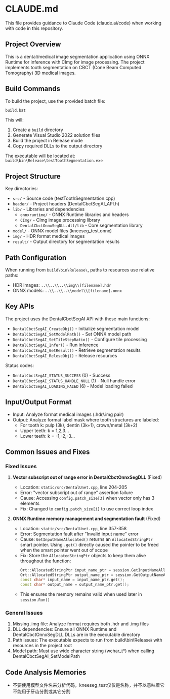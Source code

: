 # CLAUDE.md

This file provides guidance to Claude Code (claude.ai/code) when working with code in this repository.

## Project Overview

This is a dental/medical image segmentation application using ONNX Runtime for inference with CImg for image processing. The project implements tooth segmentation on CBCT (Cone Beam Computed Tomography) 3D medical images.

## Build Commands

To build the project, use the provided batch file:
```bash
build.bat
```

This will:
1. Create a `build` directory
2. Generate Visual Studio 2022 solution files
3. Build the project in Release mode
4. Copy required DLLs to the output directory

The executable will be located at: `build\bin\Release\testToothSegmentation.exe`

## Project Structure

Key directories:
- `src/` - Source code (testToothSegmentation.cpp)
- `header/` - Project headers (DentalCbctSegAI_API.h)
- `lib/` - Libraries and dependencies
  - `onnxruntime/` - ONNX Runtime libraries and headers
  - `CImg/` - CImg image processing library
  - `DentalCbctOnnxSegDLL.dll/lib` - Core segmentation library
- `model/` - ONNX model files (kneeseg_test.onnx)
- `img/` - HDR format medical images
- `result/` - Output directory for segmentation results

## Path Configuration

When running from `build\bin\Release\`, paths to resources use relative paths:
- HDR images: `..\\..\\..\\img\\[filename].hdr`
- ONNX models: `..\\..\\..\\model\\[filename].onnx`

## Key APIs

The project uses the DentalCbctSegAI API with these main functions:
- `DentalCbctSegAI_CreateObj()` - Initialize segmentation model
- `DentalCbctSegAI_SetModelPath()` - Set ONNX model path
- `DentalCbctSegAI_SetTileStepRatio()` - Configure tile processing
- `DentalCbctSegAI_Infer()` - Run inference
- `DentalCbctSegAI_GetResult()` - Retrieve segmentation results
- `DentalCbctSegAI_ReleseObj()` - Release resources

Status codes:
- `DentalCbctSegAI_STATUS_SUCCESS` (0) - Success
- `DentalCbctSegAI_STATUS_HANDLE_NULL` (1) - Null handle error
- `DentalCbctSegAI_LOADING_FAIED` (6) - Model loading failed

## Input/Output Format

- Input: Analyze format medical images (.hdr/.img pair)
- Output: Analyze format label mask where tooth structures are labeled:
  - For tooth k: pulp (3k), dentin (3k+1), crown/metal (3k+2)
  - Upper teeth: k = 1,2,3...
  - Lower teeth: k = -1,-2,-3...

## Common Issues and Fixes

### Fixed Issues
1. **Vector subscript out of range error in DentalCbctOnnxSegDLL** (Fixed)
   - Location: `static/src/DentalUnet.cpp`, line 204-205
   - Error: "vector subscript out of range" assertion failure
   - Cause: Accessing `config.patch_size[3]` when vector only has 3 elements
   - Fix: Changed to `config.patch_size[i]` to use correct loop index

2. **ONNX Runtime memory management and segmentation fault** (Fixed)
   - Location: `static/src/DentalUnet.cpp`, line 357-358
   - Error: Segmentation fault after "Invalid input name" error
   - Cause: `GetInputNameAllocated()` returns an `AllocatedStringPtr` smart pointer. Using `.get()` directly caused the pointer to be freed when the smart pointer went out of scope
   - Fix: Store the `AllocatedStringPtr` objects to keep them alive throughout the function:
     ```cpp
     Ort::AllocatedStringPtr input_name_ptr = session.GetInputNameAllocated(0, allocator);
     Ort::AllocatedStringPtr output_name_ptr = session.GetOutputNameAllocated(0, allocator);
     const char* input_name = input_name_ptr.get();
     const char* output_name = output_name_ptr.get();
     ```
   - This ensures the memory remains valid when used later in `session.Run()`

### General Issues
1. Missing .img file: Analyze format requires both .hdr and .img files
2. DLL dependencies: Ensure all ONNX Runtime and DentalCbctOnnxSegDLL DLLs are in the executable directory
3. Path issues: The executable expects to run from build\bin\Release\ with resources in the project root
4. Model path: Must use wide character string (wchar_t*) when calling DentalCbctSegAI_SetModelPath

## Code Analysis Memories

- 不要使用模型文件名来分析代码，kneeseg_test仅仅是名称，并不以意味着它不能用于牙齿分割或其它分割
